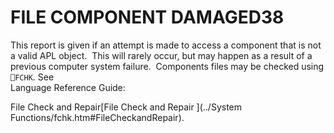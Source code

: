 




<h1 class="heading"><span class="name">FILE COMPONENT DAMAGED</span><span class="command">38</span></h1>

This report is given if an attempt is made to access a component that is not a valid APL object.  This will rarely occur, but may happen as a result of a previous computer system failure.  Components files may be checked using `⎕FCHK`. See  
Language Reference Guide: 

File Check and Repair[File Check and Repair ](../System Functions/fchk.htm#FileCheckandRepair).



